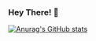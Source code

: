 ### Hey There! 👋 




[![Anurag's GitHub stats](https://github-readme-stats.vercel.app/api?username=officialroycedavid)](https://github.com/anuraghazra/github-readme-stats)
